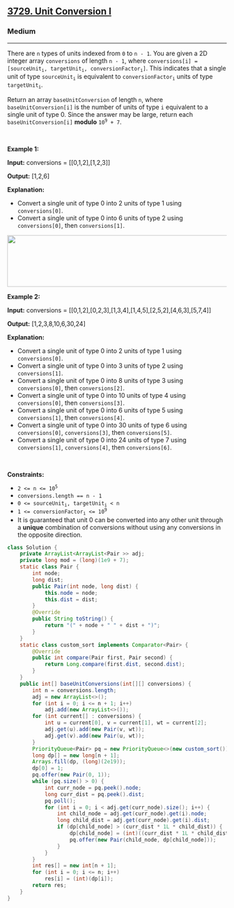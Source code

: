 <h2><a href="https://leetcode.com/problems/unit-conversion-i">3729. Unit Conversion I</a></h2><h3>Medium</h3><hr><p>There are <code>n</code> types of units indexed from <code>0</code> to <code>n - 1</code>. You are given a 2D integer array <code>conversions</code> of length <code>n - 1</code>, where <code>conversions[i] = [sourceUnit<sub>i</sub>, targetUnit<sub>i</sub>, conversionFactor<sub>i</sub>]</code>. This indicates that a single unit of type <code>sourceUnit<sub>i</sub></code> is equivalent to <code>conversionFactor<sub>i</sub></code> units of type <code>targetUnit<sub>i</sub></code>.</p>

<p>Return an array <code>baseUnitConversion</code> of length <code>n</code>, where <code>baseUnitConversion[i]</code> is the number of units of type <code>i</code> equivalent to a single unit of type 0. Since the answer may be large, return each <code>baseUnitConversion[i]</code> <strong>modulo</strong> <code>10<sup>9</sup> + 7</code>.</p>

<p>&nbsp;</p>
<p><strong class="example">Example 1:</strong></p>

<div class="example-block">
<p><strong>Input:</strong> <span class="example-io">conversions = [[0,1,2],[1,2,3]]</span></p>

<p><strong>Output:</strong> <span class="example-io">[1,2,6]</span></p>

<p><strong>Explanation:</strong></p>

<ul>
	<li>Convert a single unit of type 0 into 2 units of type 1 using <code>conversions[0]</code>.</li>
	<li>Convert a single unit of type 0 into 6 units of type 2 using <code>conversions[0]</code>, then <code>conversions[1]</code>.</li>
</ul>
<img alt="" src="https://assets.leetcode.com/uploads/2025/03/12/example1.png" style="width: 545px; height: 118px;" /></div>

<p><strong class="example">Example 2:</strong></p>

<div class="example-block">
<p><strong>Input:</strong> <span class="example-io">conversions = [[0,1,2],[0,2,3],[1,3,4],[1,4,5],[2,5,2],[4,6,3],[5,7,4]]</span></p>

<p><strong>Output:</strong> <span class="example-io">[1,2,3,8,10,6,30,24]</span></p>

<p><strong>Explanation:</strong></p>

<ul>
	<li>Convert a single unit of type 0 into 2 units of type 1 using <code>conversions[0]</code>.</li>
	<li>Convert a single unit of type 0 into 3 units of type 2 using <code>conversions[1]</code>.</li>
	<li>Convert a single unit of type 0 into 8 units of type 3 using <code>conversions[0]</code>, then <code>conversions[2]</code>.</li>
	<li>Convert a single unit of type 0 into 10 units of type 4 using <code>conversions[0]</code>, then <code>conversions[3]</code>.</li>
	<li>Convert a single unit of type 0 into 6 units of type 5 using <code>conversions[1]</code>, then <code>conversions[4]</code>.</li>
	<li>Convert a single unit of type 0 into 30 units of type 6 using <code>conversions[0]</code>, <code>conversions[3]</code>, then <code>conversions[5]</code>.</li>
	<li>Convert a single unit of type 0 into 24 units of type 7 using <code>conversions[1]</code>, <code>conversions[4]</code>, then <code>conversions[6]</code>.</li>
</ul>
</div>

<p>&nbsp;</p>
<p><strong>Constraints:</strong></p>

<ul>
	<li><code>2 &lt;= n &lt;= 10<sup>5</sup></code></li>
	<li><code>conversions.length == n - 1</code></li>
	<li><code>0 &lt;= sourceUnit<sub>i</sub>, targetUnit<sub>i</sub> &lt; n</code></li>
	<li><code>1 &lt;= conversionFactor<sub>i</sub> &lt;= 10<sup>9</sup></code></li>
	<li>It is guaranteed that unit 0 can be converted into any other unit through a <strong>unique</strong> combination of conversions without using any conversions in the opposite direction.</li>
</ul>

```java
class Solution {
    private ArrayList<ArrayList<Pair >> adj;
    private long mod = (long)(1e9 + 7);
    static class Pair {
        int node;
        long dist;
        public Pair(int node, long dist) {
            this.node = node;
            this.dist = dist;
        }
        @Override
        public String toString() {
            return "(" + node + " " + dist + ")";
        }
    }
    static class custom_sort implements Comparator<Pair> {
        @Override
        public int compare(Pair first, Pair second) {
            return Long.compare(first.dist, second.dist);
        }
    }
    public int[] baseUnitConversions(int[][] conversions) {
        int n = conversions.length;
        adj = new ArrayList<>();
        for (int i = 0; i <= n + 1; i++)
            adj.add(new ArrayList<>());
        for (int current[] : conversions) {
            int u = current[0], v = current[1], wt = current[2];
            adj.get(u).add(new Pair(v, wt));
            adj.get(v).add(new Pair(u, wt));
        }
        PriorityQueue<Pair> pq = new PriorityQueue<>(new custom_sort());
        long dp[] = new long[n + 1];
        Arrays.fill(dp, (long)(2e19));
        dp[0] = 1;
        pq.offer(new Pair(0, 1));
        while (pq.size() > 0) {
            int curr_node = pq.peek().node;
            long curr_dist = pq.peek().dist;
            pq.poll();
            for (int i = 0; i < adj.get(curr_node).size(); i++) {
                int child_node = adj.get(curr_node).get(i).node;
                long child_dist = adj.get(curr_node).get(i).dist;
                if (dp[child_node] > (curr_dist * 1L * child_dist)) {
                    dp[child_node] = (int)((curr_dist * 1L * child_dist) % mod);
                    pq.offer(new Pair(child_node, dp[child_node]));
                }
            }
        }
        int res[] = new int[n + 1];
        for (int i = 0; i <= n; i++)
            res[i] = (int)(dp[i]);
        return res;
    }
}
```

